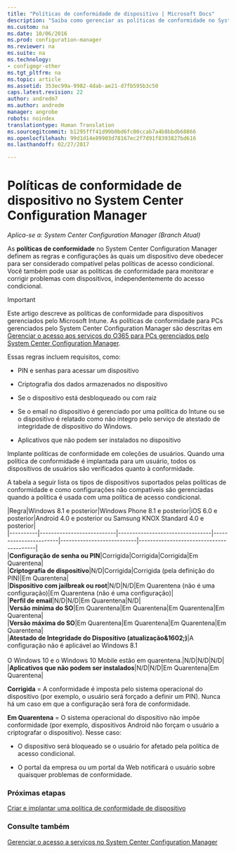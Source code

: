 ```yaml
---
title: "Políticas de conformidade de dispositivo | Microsoft Docs"
description: "Saiba como gerenciar as políticas de conformidade no System Center Configuration Manager para tornar aos dispositivos compatíveis políticas de acesso condicional."
ms.custom: na
ms.date: 10/06/2016
ms.prod: configuration-manager
ms.reviewer: na
ms.suite: na
ms.technology:
- configmgr-other
ms.tgt_pltfrm: na
ms.topic: article
ms.assetid: 353ec99a-9982-4dab-ae21-d7fb595b3c50
caps.latest.revision: 22
author: andredm7
ms.author: andredm
manager: angrobe
robots: noindex
translationtype: Human Translation
ms.sourcegitcommit: b1295fff41d99b0bd6fc00ccab7a4b8bbdb60866
ms.openlocfilehash: 99d1d14e89903d78167ec2f7d91f8393827bd616
ms.lasthandoff: 02/27/2017

---
```

# <a name="device-compliance-policies-in-system-center-configuration-manager"></a>Políticas de conformidade de dispositivo no System Center Configuration Manager

*Aplica-se a: System Center Configuration Manager (Branch Atual)*

As **políticas de conformidade** no System Center Configuration Manager definem as regras e configurações às quais um dispositivo deve obedecer para ser considerado compatível pelas políticas de acesso condicional. Você também pode usar as políticas de conformidade para monitorar e corrigir problemas com dispositivos, independentemente do acesso condicional.  


> [!IMPORTANT]  
>  Este artigo descreve as políticas de conformidade para dispositivos gerenciados pelo Microsoft Intune.    As políticas de conformidade para PCs gerenciados pelo System Center Configuration Manager são descritas em [Gerenciar o acesso aos serviços do O365 para PCs gerenciados pelo System Center Configuration Manager](../../protect/deploy-use/manage-access-to-o365-services-for-pcs-managed-by-sccm.md).  

 Essas regras incluem requisitos, como:  

-   PIN e senhas para acessar um dispositivo

-   Criptografia dos dados armazenados no dispositivo

-   Se o dispositivo está desbloqueado ou com raiz  

-   Se o email no dispositivo é gerenciado por uma política do Intune ou se o dispositivo é relatado como não íntegro pelo serviço de atestado de integridade de dispositivo do Windows.  
-   Aplicativos que não podem ser instalados no dispositivo


 Implante políticas de conformidade em coleções de usuários. Quando uma política de conformidade é implantada para um usuário, todos os dispositivos de usuários são verificados quanto à conformidade.  

 A tabela a seguir lista os tipos de dispositivos suportados pelas políticas de conformidade e como configurações não compatíveis são gerenciadas quando a política é usada com uma política de acesso condicional.  

|Regra|Windows 8.1 e posterior|Windows Phone 8.1 e posterior|iOS 6.0 e posterior|Android 4.0 e posterior ou Samsung KNOX Standard 4.0 e posterior|  
|----------|---------------------------|---------------------------------|-----------------------|---------------------------|-----------------------------------------|  
|**Configuração de senha ou PIN**|Corrigida|Corrigida|Corrigida|Em Quarentena|  
|**Criptografia de dispositivo**|N/D|Corrigida|Corrigida (pela definição do PIN)|Em Quarentena|  
|**Dispositivo com jailbreak ou root**|N/D|N/D|Em Quarentena (não é uma configuração)|Em Quarentena (não é uma configuração)|  
|**Perfil de email**|N/D|N/D|Em Quarentena|N/D|  
|**Versão mínima do SO**|Em Quarentena|Em Quarentena|Em Quarentena|Em Quarentena|  
|**Versão máxima do SO**|Em Quarentena|Em Quarentena|Em Quarentena|Em Quarentena|  
|**Atestado de Integridade do Dispositivo (atualização&1602;)**|A configuração não é aplicável ao Windows 8.1<br /><br /> O Windows 10 e o Windows 10 Mobile estão em quarentena.|N/D|N/D|N/D|
|**Aplicativos que não podem ser instalados**|N/D|N/D|Em Quarentena|Em Quarentena|

 **Corrigida** = A conformidade é imposta pelo sistema operacional do dispositivo (por exemplo, o usuário será forçado a definir um PIN).  Nunca há um caso em que a configuração será fora de conformidade.  

 **Em Quarentena** = O sistema operacional do dispositivo não impõe conformidade (por exemplo, dispositivos Android não forçam o usuário a criptografar o dispositivo).  Nesse caso:  

-   O dispositivo será bloqueado se o usuário for afetado pela política de acesso condicional.  

-   O portal da empresa ou um portal da Web notificará o usuário sobre quaisquer problemas de conformidade.

### <a name="next-steps"></a>Próximas etapas  
[Criar e implantar uma política de conformidade de dispositivo](create-compliance-policy.md)
### <a name="see-also"></a>Consulte também  
 [Gerenciar o acesso a serviços no System Center Configuration Manager](../../protect/deploy-use/manage-access-to-services.md)

